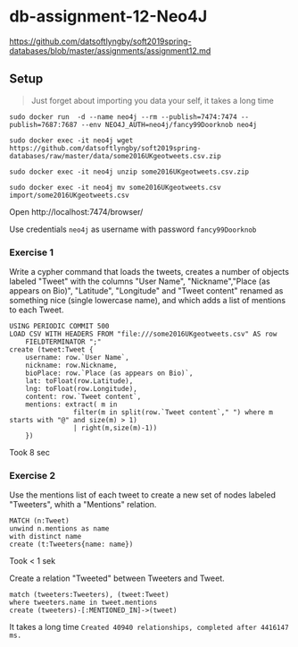 # db-assignment-12-Neo4J
https://github.com/datsoftlyngby/soft2019spring-databases/blob/master/assignments/assignment12.md
## Setup

> Just forget about importing you data your self, it takes a long time

```
sudo docker run  -d --name neo4j --rm --publish=7474:7474 --publish=7687:7687 --env NEO4J_AUTH=neo4j/fancy99Doorknob neo4j

sudo docker exec -it neo4j wget https://github.com/datsoftlyngby/soft2019spring-databases/raw/master/data/some2016UKgeotweets.csv.zip

sudo docker exec -it neo4j unzip some2016UKgeotweets.csv.zip

sudo docker exec -it neo4j mv some2016UKgeotweets.csv import/some2016UKgeotweets.csv
```

Open http://localhost:7474/browser/

Use credentials `neo4j` as username with password `fancy99Doorknob`

### Exercise 1

Write a cypher command that loads the tweets, creates a number of objects labeled "Tweet" with the columns "User Name", "Nickname","Place (as appears on Bio)", "Latitude", "Longitude" and "Tweet content" renamed as something nice (single lowercase name), and which adds a list of mentions to each Tweet.

```
USING PERIODIC COMMIT 500
LOAD CSV WITH HEADERS FROM "file:///some2016UKgeotweets.csv" AS row 
    FIELDTERMINATOR ";"
create (tweet:Tweet {
	username: row.`User Name`,
    nickname: row.Nickname,
    bioPlace: row.`Place (as appears on Bio)`,
    lat: toFloat(row.Latitude),
    lng: toFloat(row.Longitude),
    content: row.`Tweet content`,
    mentions: extract( m in 
                filter(m in split(row.`Tweet content`," ") where m starts with "@" and size(m) > 1) 
                | right(m,size(m)-1))
    })
```
Took 8 sec

### Exercise 2

Use the mentions list of each tweet to create a new set of nodes labeled "Tweeters", whith a "Mentions" relation.

```
MATCH (n:Tweet) 
unwind n.mentions as name
with distinct name
create (t:Tweeters{name: name})
```
Took < 1 sek

Create a relation "Tweeted" between Tweeters and Tweet.

```
match (tweeters:Tweeters), (tweet:Tweet)
where tweeters.name in tweet.mentions 
create (tweeters)-[:MENTIONED_IN]->(tweet)
```

It takes a long time `Created 40940 relationships, completed after 4416147 ms.`

